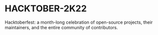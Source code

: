 # HACKTOBER-2K22

Hacktoberfest: a month-long celebration of open-source projects, their maintainers, and the entire community of contributors.
